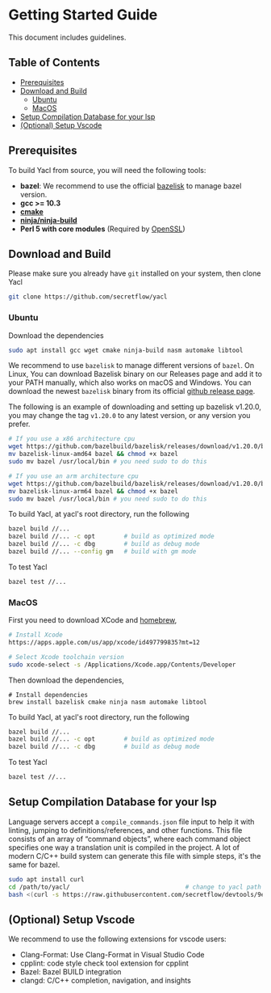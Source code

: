 # Getting Started Guide

This document includes guidelines.

## Table of Contents

- [Prerequisites](#prerequisites)
- [Download and Build](#download-and-build)
  - [Ubuntu](#ubuntu)
  - [MacOS](#macos)
- [Setup Compilation Database for your lsp](#setup-compilation-database-for-your-lsp)
- [(Optional) Setup Vscode](#optional-setup-vscode)

## Prerequisites

To build Yacl from source, you will need the following tools:

- **bazel**: We recommend to use the official [bazelisk](https://github.com/bazelbuild/bazelisk?tab=readme-ov-file#installation) to manage bazel version.
- **gcc >= 10.3**
- **[cmake](https://cmake.org/getting-started/)**
- **[ninja/ninja-build](https://ninja-build.org/)**
- **Perl 5 with core modules** (Required by [OpenSSL](https://github.com/openssl/openssl/blob/master/INSTALL.md#prerequisites))

## Download and Build

Please make sure you already have `git` installed on your system, then clone Yacl

```sh
git clone https://github.com/secretflow/yacl
```

### Ubuntu

Download the dependencies

```sh
sudo apt install gcc wget cmake ninja-build nasm automake libtool
```

We recommend to use `bazelisk` to manage different versions of `bazel`. On Linux, You can download Bazelisk binary on our Releases page and add it to your PATH manually, which also works on macOS and Windows. You can download the newest `bazelisk` binary from its official [github release page](https://github.com/bazelbuild/bazelisk/releases).

The following is an example of downloading and setting up bazelisk v1.20.0, you may change the tag `v1.20.0` to any latest version, or any version you prefer.

```sh
# If you use a x86 architecture cpu
wget https://github.com/bazelbuild/bazelisk/releases/download/v1.20.0/bazelisk-linux-amd64
mv bazelisk-linux-amd64 bazel && chmod +x bazel
sudo mv bazel /usr/local/bin # you need sudo to do this

# If you use an arm architecture cpu
wget https://github.com/bazelbuild/bazelisk/releases/download/v1.20.0/bazelisk-linux-arm64
mv bazelisk-linux-arm64 bazel && chmod +x bazel
sudo mv bazel /usr/local/bin # you need sudo to do this
```

To build Yacl, at yacl's root directory, run the following

```sh
bazel build //...
bazel build //... -c opt        # build as optimized mode
bazel build //... -c dbg        # build as debug mode
bazel build //... --config gm   # build with gm mode
```

To test Yacl

```sh
bazel test //...
```

### MacOS

First you need to download XCode and [homebrew](https://brew.sh/),

```sh
# Install Xcode
https://apps.apple.com/us/app/xcode/id497799835?mt=12

# Select Xcode toolchain version
sudo xcode-select -s /Applications/Xcode.app/Contents/Developer
```

Then download the dependencies,

```
# Install dependencies
brew install bazelisk cmake ninja nasm automake libtool
```

To build Yacl, at yacl's root directory, run the following

```sh
bazel build //...
bazel build //... -c opt        # build as optimized mode
bazel build //... -c dbg        # build as debug mode
```

To test Yacl

```sh
bazel test //...
```

## Setup Compilation Database for your lsp

Language servers accept a `compile_commands.json` file input to help it with linting, jumping to definitions/references, and other functions. This file consists of an array of “command objects”, where each command object specifies one way a translation unit is compiled in the project. A lot of modern C/C++ build system can generate this file with simple steps, it's the same for bazel.

```sh
sudo apt install curl
cd /path/to/yacl/                                # change to yacl path
bash <(curl -s https://raw.githubusercontent.com/secretflow/devtools/9efb0bc93068a122864fdb661946695badacbe24/refresh_compile_commands.sh)
```

## (Optional) Setup Vscode

We recommend to use the following extensions for vscode users:
- Clang-Format: Use Clang-Format in Visual Studio Code
- cpplint: code style check tool extension for cpplint
- Bazel: Bazel BUILD integration
- clangd: C/C++ completion, navigation, and insights
